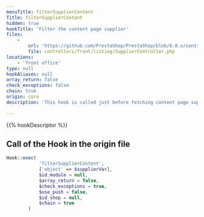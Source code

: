 ```yaml
---
menuTitle: filterSupplierContent
Title: filterSupplierContent
hidden: true
hookTitle: 'Filter the content page supplier'
files:
    -
        url: 'https://github.com/PrestaShop/PrestaShop/blob/8.0.x/controllers/front/listing/SupplierController.php'
        file: controllers/front/listing/SupplierController.php
locations:
    - 'front office'
type: null
hookAliases: null
array_return: false
check_exceptions: false
chain: true
origin: core
description: 'This hook is called just before fetching content page supplier'

---
```


{{% hookDescriptor %}}

## Call of the Hook in the origin file

```php
Hook::exec(
            'filterSupplierContent',
            ['object' => $supplierVar],
            $id_module = null,
            $array_return = false,
            $check_exceptions = true,
            $use_push = false,
            $id_shop = null,
            $chain = true
        )
```
